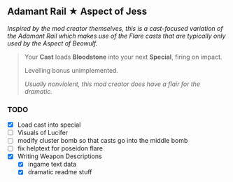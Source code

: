 ## Adamant Rail ★ Aspect of Jess

*Inspired by the mod creator themselves, this is a cast-focused variation of the Adamant Rail which makes use of the Flare casts that are typically only used by the Aspect of Beowulf.*

> Your **Cast** loads **Bloodstone** into your next **Special**, firing on impact.
> 
> Levelling bonus unimplemented.
> 
> *Usually nonviolent, this mod creator does have a flair for the dramatic.*

### TODO
- [x] Load cast into special
- [ ] Visuals of Lucifer
- [ ] modify cluster bomb so that casts go into the middle bomb
- [ ] fix helptext for poseidon flare
- [x] Writing Weapon Descriptions
  - [x] ingame text data
  - [x] dramatic readme stuff
